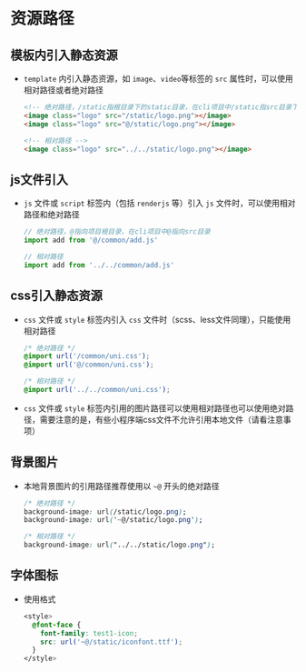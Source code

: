 # 资源路径

## 模板内引入静态资源

  - `template` 内引入静态资源，如 `image`、`video`等标签的 `src` 属性时，可以使用相对路径或者绝对路径

    ```html
    <!-- 绝对路径，/static指根目录下的static目录，在cli项目中/static指src目录下的static目录 -->
    <image class="logo" src="/static/logo.png"></image>
    <image class="logo" src="@/static/logo.png"></image>
    ```

    ```html
    <!-- 相对路径 -->
    <image class="logo" src="../../static/logo.png"></image>
    ```

## js文件引入

  - `js` 文件或 `script` 标签内（包括 `renderjs` 等）引入 `js` 文件时，可以使用相对路径和绝对路径

    ```javascript
    // 绝对路径，@指向项目根目录，在cli项目中@指向src目录
    import add from '@/common/add.js'
    ```

    ```javascript
    // 相对路径
    import add from '../../common/add.js'
    ```

## css引入静态资源

  - `css` 文件或 `style` 标签内引入 `css` 文件时（scss、less文件同理），只能使用相对路径

    ```css
    /* 绝对路径 */
    @import url('/common/uni.css');
    @import url('@/common/uni.css');
    ```

    ```css
    /* 相对路径 */
    @import url('../../common/uni.css');
    ```

  - `css` 文件或 `style` 标签内引用的图片路径可以使用相对路径也可以使用绝对路径，需要注意的是，有些小程序端css文件不允许引用本地文件（请看注意事项）

## 背景图片

  - 本地背景图片的引用路径推荐使用以 `~@` 开头的绝对路径

    ```css
    /* 绝对路径 */
    background-image: url(/static/logo.png);
    background-image: url('~@/static/logo.png');
    ```

    ```css
    /* 相对路径 */
    background-image: url("../../static/logo.png");
    ```

## 字体图标

  - 使用格式

    ```css
    <style>
      @font-face {
        font-family: test1-icon;
        src: url('~@/static/iconfont.ttf');
      }
    </style>
    ```

